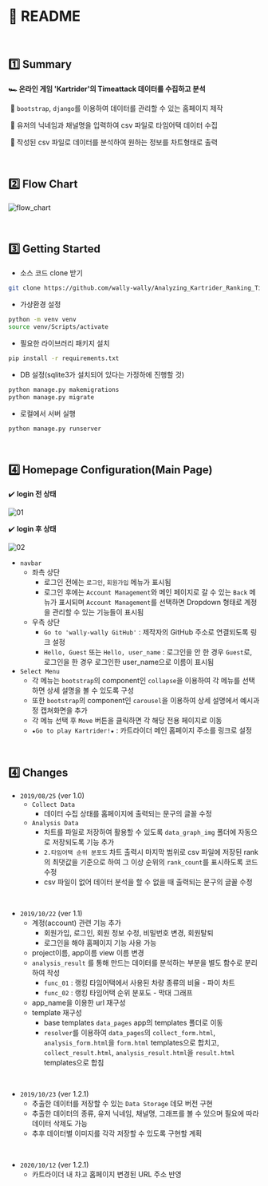 # :pencil: README

<br>

## :one: Summary

**:racing_car: 온라인 게임 'Kartrider'의 Timeattack 데이터를 수집하고 분석**

​	:round_pushpin: `bootstrap`, `django`를 이용하여 데이터를 관리할 수 있는 홈페이지 제작

​	:round_pushpin: 유저의 닉네임과 채널명을 입력하여 csv 파일로 타임어택 데이터 수집

​	:round_pushpin: 작성된 csv 파일로 데이터를 분석하여 원하는 정보를 차트형태로 출력

<br>

## :two: Flow Chart

![flow_chart](https://user-images.githubusercontent.com/52685250/63640446-666bf780-c6db-11e9-9810-c4c675cf00a7.jpg)

<br>

## :three: Getting Started

- 소스 코드 clone 받기

```bash
git clone https://github.com/wally-wally/Analyzing_Kartrider_Ranking_Time_Attack_Info.git
```

- 가상환경 설정

```bash
python -m venv venv
source venv/Scripts/activate
```

- 필요한 라이브러리 패키지 설치

```bash
pip install -r requirements.txt
```

- DB 설정(sqlite3가 설치되어 있다는 가정하에 진행할 것)

```bash
python manage.py makemigrations
python manage.py migrate
```

- 로컬에서 서버 실행

```bash
python manage.py runserver
```

<br>

## :four: Homepage Configuration(Main Page)

:heavy_check_mark: <b>login 전 상태</b>

![01](https://user-images.githubusercontent.com/52685250/67218979-3b471f80-f462-11e9-97a6-b0bd455f211a.JPG)

:heavy_check_mark: <b>login 후 상태</b>

![02](https://user-images.githubusercontent.com/52685250/67218980-3bdfb600-f462-11e9-9148-5171d287dea3.JPG)

- `navbar`
  - 좌측 상단
    - 로그인 전에는 `로그인`, `회원가입` 메뉴가 표시됨
    - 로그인 후에는 `Account Management`와 메인 페이지로 갈 수 있는 `Back` 메뉴가 표시되며 `Account Management`를 선택하면 Dropdown 형태로 계정을 관리할 수 있는 기능들이 표시됨
  - 우측 상단
    - `Go to 'wally-wally GitHub'` : 제작자의 GitHub 주소로 연결되도록 링크 설정
    - `Hello, Guest` 또는 `Hello, user_name` : 로그인을 안 한 경우 `Guest`로, 로그인을 한 경우 로그인한 user_name으로 이름이 표시됨
- `Select Menu`
  - 각 메뉴는 `bootstrap`의 component인 `collapse`을 이용하여 각 메뉴를 선택하면 상세 설명을 볼 수 있도록 구성
  - 또한  `bootstrap`의 component인 `carousel`을 이용하여 상세 설명에서 예시과정 캡쳐화면을 추가
  - 각 메뉴 선택 후 `Move` 버튼을 클릭하면 각 해당 전용 페이지로 이동
  - `★Go to play Kartrider!★` : 카트라이더 메인 홈페이지 주소를 링크로 설정

<br>

## :four: Changes

- `2019/08/25` (ver 1.0)
  - `Collect Data`
    - 데이터 수집 상태를 홈페이지에 출력되는 문구의 글꼴 수정
  - `Analysis Data`
    - 차트를 파일로 저장하여 활용할 수 있도록 `data_graph_img` 폴더에 자동으로 저장되도록 기능 추가
    - `2.타임어택 순위 분포도` 차트 출력시 마지막 범위로 csv 파일에 저장된 rank의 최댓값을 기준으로 하여 그 이상 순위의 `rank_count`를 표시하도록 코드 수정
    - csv 파일이 없어 데이터 분석을 할 수 없을 때 출력되는 문구의 글꼴 수정

<br>

- `2019/10/22` (ver 1.1)
  - 계정(account) 관련 기능 추가
    - 회원가입, 로그인, 회원 정보 수정, 비밀번호 변경, 회원탈퇴
    - 로그인을 해야 홈페이지 기능 사용 가능
  - project이름, app이름 view 이름 변경
  - `analysis_result` 를 통해 만드는 데이터를 분석하는 부분을 별도 함수로 분리하여 작성
    - `func_01` : 랭킹 타임어택에서 사용된 차량 종류의 비율 - 파이 차트
    - `func_02` : 랭킹 타임어택 순위 분포도 - 막대 그래프
  - app_name을 이용한 url 재구성
  - template 재구성
    - base templates `data_pages` app의 templates 폴더로 이동
    - `resolver`를 이용하여 `data_pages`의 `collect_form.html`, `analysis_form.html`을 `form.html` templates으로 합치고,  `collect_result.html`, `analysis_result.html`을 `result.html` templates으로 합침

<br>

- `2019/10/23` (ver 1.2.1)
  - 추출한 데이터를 저장할 수 있는 `Data Storage` 데모 버전 구현
  - 추출한 데이터의 종류, 유저 닉네임, 채널명, 그래프를 볼 수 있으며 필요에 따라 데이터 삭제도 가능
  - 추후 데이터별 이미지를 각각 저장할 수 있도록 구현할 계획

<br>

- `2020/10/12` (ver 1.2.1)
  - 카트라이더 내 차고 홈페이지 변경된 URL 주소 반영